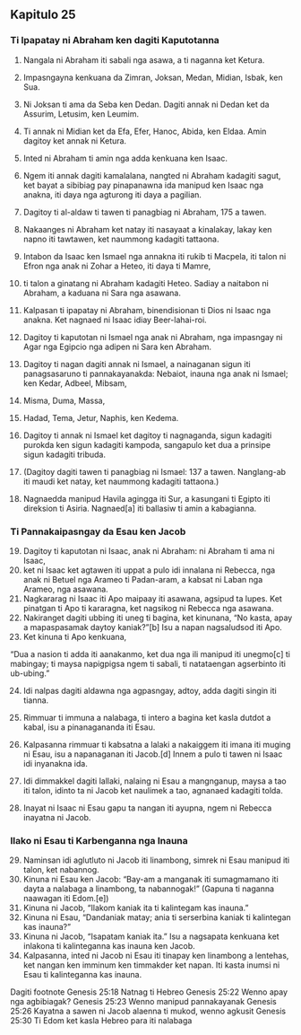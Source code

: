Kapitulo 25
-----------

### Ti Ipapatay ni Abraham ken dagiti Kaputotanna

1. Nangala ni Abraham iti sabali nga asawa, a ti naganna ket Ketura.
2. Impasngayna kenkuana da Zimran, Joksan, Medan, Midian, Isbak, ken Sua.
3. Ni Joksan ti ama da Seba ken Dedan. Dagiti annak ni Dedan ket da Assurim, Letusim, ken Leumim.
4. Ti annak ni Midian ket da Efa, Efer, Hanoc, Abida, ken Eldaa. Amin dagitoy ket annak ni Ketura.
5. Inted ni Abraham ti amin nga adda kenkuana ken Isaac.
6. Ngem iti annak dagiti kamalalana, nangted ni Abraham kadagiti sagut, ket bayat a sibibiag pay pinapanawna ida manipud ken Isaac nga anakna, iti daya nga agturong iti daya a pagilian.

7. Dagitoy ti al-aldaw ti tawen ti panagbiag ni Abraham, 175 a tawen.
8. Nakaanges ni Abraham ket natay iti nasayaat a kinalakay, lakay ken napno iti tawtawen, ket naummong kadagiti tattaona.
9. Intabon da Isaac ken Ismael nga annakna iti rukib ti Macpela, iti talon ni Efron nga anak ni Zohar a Heteo, iti daya ti Mamre,
10. ti talon a ginatang ni Abraham kadagiti Heteo. Sadiay a naitabon ni Abraham, a kaduana ni Sara nga asawana.
11. Kalpasan ti ipapatay ni Abraham, binendisionan ti Dios ni Isaac nga anakna. Ket nagnaed ni Isaac idiay Beer-lahai-roi.

12. Dagitoy ti kaputotan ni Ismael nga anak ni Abraham, nga impasngay ni Agar nga Egipcio nga adipen ni Sara ken Abraham.
13. Dagitoy ti nagan dagiti annak ni Ismael, a nainaganan sigun iti panagsasaruno ti pannakayanakda: Nebaiot, inauna nga anak ni Ismael; ken Kedar, Adbeel, Mibsam,
14. Misma, Duma, Massa,
15. Hadad, Tema, Jetur, Naphis, ken Kedema.
16. Dagitoy ti annak ni Ismael ket dagitoy ti nagnaganda, sigun kadagiti purokda ken sigun kadagiti kampoda, sangapulo ket dua a prinsipe sigun kadagiti tribuda.
17. (Dagitoy dagiti tawen ti panagbiag ni Ismael: 137 a tawen. Nanglang-ab iti maudi ket natay, ket naummong kadagiti tattaona.)
18. Nagnaedda manipud Havila agingga iti Sur, a kasungani ti Egipto iti direksion ti Asiria. Nagnaed[a] iti ballasiw ti amin a kabagianna.

### Ti Pannakaipasngay da Esau ken Jacob

19. Dagitoy ti kaputotan ni Isaac, anak ni Abraham: ni Abraham ti ama ni Isaac,
20. ket ni Isaac ket agtawen iti uppat a pulo idi innalana ni Rebecca, nga anak ni Betuel nga Arameo ti Padan-aram, a kabsat ni Laban nga Arameo, nga asawana.
21. Nagkararag ni Isaac iti Apo maipaay iti asawana, agsipud ta lupes. Ket pinatgan ti Apo ti kararagna, ket nagsikog ni Rebecca nga asawana.
22. Nakiranget dagiti ubbing iti uneg ti bagina, ket kinunana, “No kasta, apay a mapaspasamak daytoy kaniak?”[b] Isu a napan nagsaludsod iti Apo.
23. Ket kinuna ti Apo kenkuana,

“Dua a nasion ti adda iti aanakanmo, ket dua nga ili manipud iti unegmo[c] ti mabingay;
ti maysa napigpigsa ngem ti sabali, ti natataengan agserbinto iti ub-ubing.”

24. Idi nalpas dagiti aldawna nga agpasngay, adtoy, adda dagiti singin iti tianna.
25. Rimmuar ti immuna a nalabaga, ti intero a bagina ket kasla dutdot a kabal, isu a pinanagananda iti Esau.
26. Kalpasanna rimmuar ti kabsatna a lalaki a nakaiggem iti imana iti muging ni Esau, isu a napanaganan iti Jacob.[d] Innem a pulo ti tawen ni Isaac idi inyanakna ida.

27. Idi dimmakkel dagiti lallaki, nalaing ni Esau a mangnganup, maysa a tao iti talon, idinto ta ni Jacob ket naulimek a tao, agnanaed kadagiti tolda.
28. Inayat ni Isaac ni Esau gapu ta nangan iti ayupna, ngem ni Rebecca inayatna ni Jacob.

### Ilako ni Esau ti Karbenganna nga Inauna

29. Naminsan idi aglutluto ni Jacob iti linambong, simrek ni Esau manipud iti talon, ket nabannog.
30. Kinuna ni Esau ken Jacob: “Bay-am a manganak iti sumagmamano iti dayta a nalabaga a linambong, ta nabannogak!” (Gapuna ti naganna naawagan iti Edom.[e])
31. Kinuna ni Jacob, “Ilakom kaniak ita ti kalintegam kas inauna.”
32. Kinuna ni Esau, “Dandaniak matay; ania ti serserbina kaniak ti kalintegan kas inauna?”
33. Kinuna ni Jacob, “Isapatam kaniak ita.” Isu a nagsapata kenkuana ket inlakona ti kalinteganna kas inauna ken Jacob.
34. Kalpasanna, inted ni Jacob ni Esau iti tinapay ken linambong a lentehas, ket nangan ken imminum ken timmakder ket napan. Iti kasta inumsi ni Esau ti kalinteganna kas inauna.

Dagiti footnote
Genesis 25:18 Natnag ti Hebreo
Genesis 25:22 Wenno apay nga agbibiagak?
Genesis 25:23 Wenno manipud pannakayanak
Genesis 25:26 Kayatna a sawen ni Jacob alaenna ti mukod, wenno agkusit
Genesis 25:30 Ti Edom ket kasla Hebreo para iti nalabaga